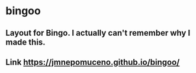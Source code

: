 # bingoo
## Layout for Bingo. I actually can't remember why I made this.
## Link https://jmnepomuceno.github.io/bingoo/
